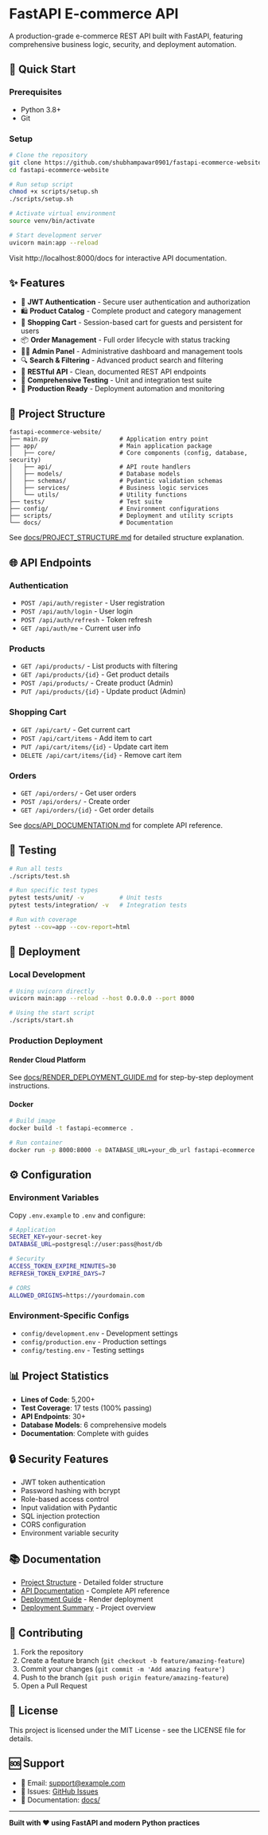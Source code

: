 # FastAPI E-commerce API

A production-grade e-commerce REST API built with FastAPI, featuring comprehensive business logic, security, and deployment automation.

## 🚀 Quick Start

### Prerequisites
- Python 3.8+
- Git

### Setup
```bash
# Clone the repository
git clone https://github.com/shubhampawar0901/fastapi-ecommerce-website.git
cd fastapi-ecommerce-website

# Run setup script
chmod +x scripts/setup.sh
./scripts/setup.sh

# Activate virtual environment
source venv/bin/activate

# Start development server
uvicorn main:app --reload
```

Visit http://localhost:8000/docs for interactive API documentation.

## ✨ Features

- 🔐 **JWT Authentication** - Secure user authentication and authorization
- 🛍️ **Product Catalog** - Complete product and category management
- 🛒 **Shopping Cart** - Session-based cart for guests and persistent for users
- 📦 **Order Management** - Full order lifecycle with status tracking
- 👨‍💼 **Admin Panel** - Administrative dashboard and management tools
- 🔍 **Search & Filtering** - Advanced product search and filtering
- 📱 **RESTful API** - Clean, documented REST API endpoints
- 🧪 **Comprehensive Testing** - Unit and integration test suite
- 🚀 **Production Ready** - Deployment automation and monitoring

## 📁 Project Structure

```
fastapi-ecommerce-website/
├── main.py                    # Application entry point
├── app/                       # Main application package
│   ├── core/                  # Core components (config, database, security)
│   ├── api/                   # API route handlers
│   ├── models/                # Database models
│   ├── schemas/               # Pydantic validation schemas
│   ├── services/              # Business logic services
│   └── utils/                 # Utility functions
├── tests/                     # Test suite
├── config/                    # Environment configurations
├── scripts/                   # Deployment and utility scripts
└── docs/                      # Documentation
```

See [docs/PROJECT_STRUCTURE.md](docs/PROJECT_STRUCTURE.md) for detailed structure explanation.

## 🌐 API Endpoints

### Authentication
- `POST /api/auth/register` - User registration
- `POST /api/auth/login` - User login
- `POST /api/auth/refresh` - Token refresh
- `GET /api/auth/me` - Current user info

### Products
- `GET /api/products/` - List products with filtering
- `GET /api/products/{id}` - Get product details
- `POST /api/products/` - Create product (Admin)
- `PUT /api/products/{id}` - Update product (Admin)

### Shopping Cart
- `GET /api/cart/` - Get current cart
- `POST /api/cart/items` - Add item to cart
- `PUT /api/cart/items/{id}` - Update cart item
- `DELETE /api/cart/items/{id}` - Remove cart item

### Orders
- `GET /api/orders/` - Get user orders
- `POST /api/orders/` - Create order
- `GET /api/orders/{id}` - Get order details

See [docs/API_DOCUMENTATION.md](docs/API_DOCUMENTATION.md) for complete API reference.

## 🧪 Testing

```bash
# Run all tests
./scripts/test.sh

# Run specific test types
pytest tests/unit/ -v          # Unit tests
pytest tests/integration/ -v   # Integration tests

# Run with coverage
pytest --cov=app --cov-report=html
```

## 🚀 Deployment

### Local Development
```bash
# Using uvicorn directly
uvicorn main:app --reload --host 0.0.0.0 --port 8000

# Using the start script
./scripts/start.sh
```

### Production Deployment

#### Render Cloud Platform
See [docs/RENDER_DEPLOYMENT_GUIDE.md](docs/RENDER_DEPLOYMENT_GUIDE.md) for step-by-step deployment instructions.

#### Docker
```bash
# Build image
docker build -t fastapi-ecommerce .

# Run container
docker run -p 8000:8000 -e DATABASE_URL=your_db_url fastapi-ecommerce
```

## ⚙️ Configuration

### Environment Variables
Copy `.env.example` to `.env` and configure:

```bash
# Application
SECRET_KEY=your-secret-key
DATABASE_URL=postgresql://user:pass@host/db

# Security
ACCESS_TOKEN_EXPIRE_MINUTES=30
REFRESH_TOKEN_EXPIRE_DAYS=7

# CORS
ALLOWED_ORIGINS=https://yourdomain.com
```

### Environment-Specific Configs
- `config/development.env` - Development settings
- `config/production.env` - Production settings  
- `config/testing.env` - Testing settings

## 📊 Project Statistics

- **Lines of Code**: 5,200+
- **Test Coverage**: 17 tests (100% passing)
- **API Endpoints**: 30+
- **Database Models**: 6 comprehensive models
- **Documentation**: Complete with guides

## 🔒 Security Features

- JWT token authentication
- Password hashing with bcrypt
- Role-based access control
- Input validation with Pydantic
- SQL injection protection
- CORS configuration
- Environment variable security

## 📚 Documentation

- [Project Structure](docs/PROJECT_STRUCTURE.md) - Detailed folder structure
- [API Documentation](docs/API_DOCUMENTATION.md) - Complete API reference
- [Deployment Guide](docs/RENDER_DEPLOYMENT_GUIDE.md) - Render deployment
- [Deployment Summary](docs/DEPLOYMENT_SUMMARY.md) - Project overview

## 🤝 Contributing

1. Fork the repository
2. Create a feature branch (`git checkout -b feature/amazing-feature`)
3. Commit your changes (`git commit -m 'Add amazing feature'`)
4. Push to the branch (`git push origin feature/amazing-feature`)
5. Open a Pull Request

## 📝 License

This project is licensed under the MIT License - see the LICENSE file for details.

## 🆘 Support

- 📧 Email: support@example.com
- 🐛 Issues: [GitHub Issues](https://github.com/shubhampawar0901/fastapi-ecommerce-website/issues)
- 📖 Documentation: [docs/](docs/)

---

**Built with ❤️ using FastAPI and modern Python practices**

